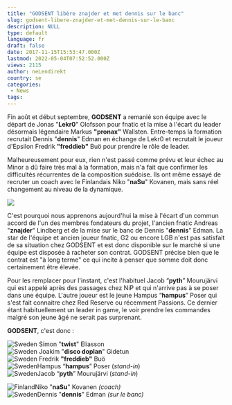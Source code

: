 ```yaml
---
title: "GODSENT libère znajder et met dennis sur le banc"
slug: godsent-libere-znajder-et-met-dennis-sur-le-banc
description: NULL
type: default
language: fr
draft: false
date: 2017-11-15T15:53:47.000Z
lastmod: 2022-05-04T07:52:52.000Z
views: 2115
author: neLendirekt
country: se
categories:
 - News
tags:
---
```

Fin août et début septembre, **GODSENT** a remanié son équipe avec le départ de Jonas "**Lekr0**" Olofsson pour fnatic et la mise à l'écart du leader désormais légendaire Markus **"pronax"** Wallsten. Entre-temps la formation recrutait Dennis "**dennis**" Edman en échange de Lekr0 et recrutait le joueur d'Epsilon Fredrik **"freddieb"** Buö pour prendre le rôle de leader.

Malheureusement pour eux, rien n'est passé comme prévu et leur échec au Minor a dû faire très mal à la formation, mais n'a fait que confirmer les difficultés récurrentes de la composition suédoise. Ils ont même essayé de recruter un coach avec le Finlandais Niko "**naSu**" Kovanen, mais sans réel changement au niveau de la dynamique.

![](https://flickshot-ue.s3.eu-west-2.amazonaws.com/flickshot/article/5a0c5e69d7a82/images/ozvCiEMQUBQFe10sGjocBxV1vJU3gyzWpZWXvArk.jpeg)

C'est pourquoi nous apprenons aujourd'hui la mise à l'écart d'un commun accord de l'un des membres fondateurs du projet, l'ancien fnatic Andreas "**znajder**" Lindberg et de la mise sur le banc de Dennis "**dennis**" Edman. La star de l'équipe et ancien joueur fnatic, G2 ou encore LGB n'est pas satisfait de sa situation chez GODSENT et est donc disponible sur le marché si une équipe est disposée à racheter son contrat. GODSENT précise bien que le contrat est "à long terme" ce qui incite à penser que somme doit donc certainement être élevée.

Pour les remplacer pour l'instant, c'est l'habituel Jacob “**pyth**” Mourujärvi qui est appelé après des passages chez NiP et qui n'arrive pas à se poser dans une équipe. L'autre joueur est le jeune Hampus “**hampus**” Poser qui s'est fait connaitre chez Red Reserve ou récemment Passions. Ce dernier étant habituellement un leader in game, le voir prendre les commandes malgré son jeune âgé ne serait pas surprenant.

**GODSENT**, c'est donc : 

![Sweden](/images/countries/se.svg)⁠ ⁠Simon "**twist**" Eliasson  
![Sweden](/images/countries/se.svg)⁠ Joakim "**disco doplan**" Gidetun  
![Sweden](/images/countries/se.svg)⁠ Fredrik **"freddieb"** Buö  
![Sweden](/images/countries/se.svg)⁠Hampus “**hampus**” Poser (_stand-in_)  
![Sweden](/images/countries/se.svg)⁠Jacob “**pyth**” Mourujärvi (_stand-in_)

![Finland](/images/countries/fi.svg)⁠Niko "**naSu**" Kovanen _(coach)_  
![Sweden](/images/countries/se.svg)⁠⁠Dennis "**dennis**" Edman _(sur le banc)_
